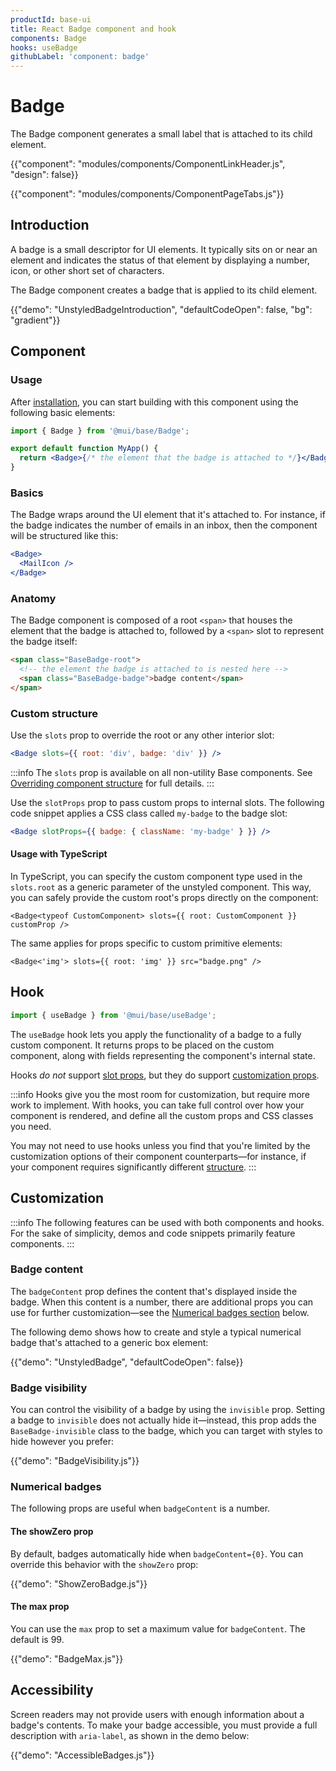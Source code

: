 ```yaml
---
productId: base-ui
title: React Badge component and hook
components: Badge
hooks: useBadge
githubLabel: 'component: badge'
---
```


# Badge

<p class="description">The Badge component generates a small label that is attached to its child element.</p>

{{"component": "modules/components/ComponentLinkHeader.js", "design": false}}

{{"component": "modules/components/ComponentPageTabs.js"}}

## Introduction

A badge is a small descriptor for UI elements.
It typically sits on or near an element and indicates the status of that element by displaying a number, icon, or other short set of characters.

The Badge component creates a badge that is applied to its child element.

{{"demo": "UnstyledBadgeIntroduction", "defaultCodeOpen": false, "bg": "gradient"}}

## Component

### Usage

After [installation](/base-ui/getting-started/quickstart/#installation), you can start building with this component using the following basic elements:

```jsx
import { Badge } from '@mui/base/Badge';

export default function MyApp() {
  return <Badge>{/* the element that the badge is attached to */}</Badge>;
}
```

### Basics

The Badge wraps around the UI element that it's attached to.
For instance, if the badge indicates the number of emails in an inbox, then the component will be structured like this:

```jsx
<Badge>
  <MailIcon />
</Badge>
```

### Anatomy

The Badge component is composed of a root `<span>` that houses the element that the badge is attached to, followed by a `<span>` slot to represent the badge itself:

```html
<span class="BaseBadge-root">
  <!-- the element the badge is attached to is nested here -->
  <span class="BaseBadge-badge">badge content</span>
</span>
```

### Custom structure

Use the `slots` prop to override the root or any other interior slot:

```jsx
<Badge slots={{ root: 'div', badge: 'div' }} />
```

:::info
The `slots` prop is available on all non-utility Base components.
See [Overriding component structure](/base-ui/guides/overriding-component-structure/) for full details.
:::

Use the `slotProps` prop to pass custom props to internal slots.
The following code snippet applies a CSS class called `my-badge` to the badge slot:

```jsx
<Badge slotProps={{ badge: { className: 'my-badge' } }} />
```

#### Usage with TypeScript

In TypeScript, you can specify the custom component type used in the `slots.root` as a generic parameter of the unstyled component. This way, you can safely provide the custom root's props directly on the component:

```tsx
<Badge<typeof CustomComponent> slots={{ root: CustomComponent }} customProp />
```

The same applies for props specific to custom primitive elements:

```tsx
<Badge<'img'> slots={{ root: 'img' }} src="badge.png" />
```

## Hook

```jsx
import { useBadge } from '@mui/base/useBadge';
```

The `useBadge` hook lets you apply the functionality of a badge to a fully custom component.
It returns props to be placed on the custom component, along with fields representing the component's internal state.

Hooks _do not_ support [slot props](#slot-props), but they do support [customization props](#customization).

:::info
Hooks give you the most room for customization, but require more work to implement.
With hooks, you can take full control over how your component is rendered, and define all the custom props and CSS classes you need.

You may not need to use hooks unless you find that you're limited by the customization options of their component counterparts—for instance, if your component requires significantly different [structure](#anatomy).
:::

## Customization

:::info
The following features can be used with both components and hooks.
For the sake of simplicity, demos and code snippets primarily feature components.
:::

### Badge content

The `badgeContent` prop defines the content that's displayed inside the badge.
When this content is a number, there are additional props you can use for further customization—see the [Numerical badges section](#numerical-badges) below.

The following demo shows how to create and style a typical numerical badge that's attached to a generic box element:

{{"demo": "UnstyledBadge", "defaultCodeOpen": false}}

### Badge visibility

You can control the visibility of a badge by using the `invisible` prop.
Setting a badge to `invisible` does not actually hide it—instead, this prop adds the `BaseBadge-invisible` class to the badge, which you can target with styles to hide however you prefer:

{{"demo": "BadgeVisibility.js"}}

### Numerical badges

The following props are useful when `badgeContent` is a number.

#### The showZero prop

By default, badges automatically hide when `badgeContent={0}`.
You can override this behavior with the `showZero` prop:

{{"demo": "ShowZeroBadge.js"}}

#### The max prop

You can use the `max` prop to set a maximum value for `badgeContent`.
The default is 99.

{{"demo": "BadgeMax.js"}}

## Accessibility

Screen readers may not provide users with enough information about a badge's contents.
To make your badge accessible, you must provide a full description with `aria-label`, as shown in the demo below:

{{"demo": "AccessibleBadges.js"}}
